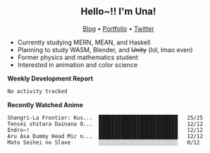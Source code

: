 <h2 align="center">
  Hello~!! I'm Una!
</h2>

<p align="center">
  <a href="https://anarchy.website/">Blog</a> &bull;
  <a href="https://una-ada.github.io/">Portfolio</a> &bull;
  <a href="https://twitter.com/xn__z7x">Twitter</a>
</p>

- Currently studying MERN, MEAN, and Haskell
- Planning to study WASM, Blender, and ~~Unity~~ (lol, lmao even)
- Former physics and mathematics student
- Interested in animation and color science

**Weekly Development Report**

<!--START_SECTION:waka-->

```txt
No activity tracked
```

<!--END_SECTION:waka-->

**Recently Watched Anime**

<!-- RECENT-ANIME:START -->

    Shangri-La Frontier: Kus...  █████████████████████████   25/25
    Tensei shitara Dainana O...  █████████████████████████   12/12
    Endro~!                      █████████████████████████   12/12
    Aru Asa Dummy Head Mic n...  █████████████████████████   12/12
    Mato Seihei no Slave         ░░░░░░░░░░░░░░░░░░░░░░░░░   0/12
<!-- RECENT-ANIME:END -->
